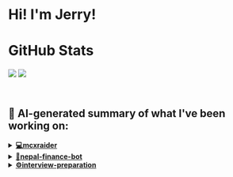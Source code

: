 

# Hi! I'm Jerry!

# GitHub Stats
<p>
  <img align="center" src="https://github-readme-stats.vercel.app/api?username=mcxraider&count_private=true&show_icons=true&theme=github_dark&bg_color=00000099&rank_icon=percentile" />
  <img align="center" src="https://github-readme-stats.vercel.app/api/top-langs/?username=mcxraider&theme=github_dark&bg_color=00000099&exclude_repo=mcxraider.github.io&langs_count=8&size_weight=0.3&count_weight=0.7&hide=css,html&layout=compact" />
</p>
<br>

## 🔨 AI-generated summary of what I've been working on:

  <details>
  <summary><strong><a href="https://github.com/mcxraider/mcxraider">💻mcxraider</a></strong></summary>
  <br/>
  > This repository contains cron-scheduled scripts that generate GitHub profile README files using GPT-3, ensuring dynamic and personalized content updates regularly. <br/>
  ------------------------------------------------------------------------------------------------------------------------------ <br/>
  > Multiple commits were made to auto-update the README.md in the repository, focusing on maintaining it dynamically and automatically using cron scheduling.
  </details>
  
  <details>
  <summary><strong><a href="https://github.com/mcxraider/nepal-finance-bot">💼nepal-finance-bot</a></strong></summary>
  <br/>
  > This repository contains code for a finance bot designed for Nepal. <br/>
  ------------------------------------------------------------------------------------------------------------------------------ <br/>
  > The repository "nepal-finance-bot" was updated with changes to the README.md file. A pull request was also merged.
  </details>
  
  <details>
  <summary><strong><a href="https://github.com/mcxraider/interview-preparation">⚙️interview-preparation</a></strong></summary>
  <br/>
  > This repository contains a collection of questions and answers designed to aid in studying and preparing for data science/data analyst interviews. <br/>
  ------------------------------------------------------------------------------------------------------------------------------ <br/>
  > Added a markdown file named Data_analyst.md to the repository for preparing data analyst interview questions and answers.
  </details>
  
<br>

